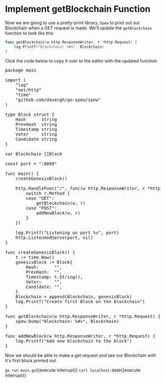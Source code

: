 # Implement getBlockchain Function

Now we are going to use a pretty-print library, `Spew` to print out our Blockchain when a GET request is made. We'll update the `getBlockchain` function to look like this

```go
func getBlockchain(w http.ResponseWriter, r *http.Request) {
	log.Printf("Blockchain: %#v", Blockchain)
}
```

Click the code below to copy it over to the editor with the updated function.

<pre class="file" data-filename="main.go" data-target="replace">
package main

import (
	"log"
	"net/http"
	"time"
	"github.com/davecgh/go-spew/spew"
)

type Block struct {
	Hash      string
	PrevHash  string
	Timestamp string
	Voter     string
	Candidate string
}

var Blockchain []Block

const port = ":8080"

func main() {
	createGenesisBlock()

	http.HandleFunc("/", func(w http.ResponseWriter, r *http.Request) {
		switch r.Method {
		case "GET":
			getBlockchain(w, r)
		case "POST":
			addNewBlock(w, r)
		}
	})

	log.Printf("Listening on port %v", port)
	http.ListenAndServe(port, nil)
}

func createGenesisBlock() {
	t := time.Now()
	genesisBlock := Block{
		Hash:      "",
		PrevHash:  "",
		Timestamp: t.String(),
		Voter:     "",
		Candidate: "",
	}
	Blockchain = append(Blockchain, genesisBlock)
	log.Printf("Create first Block on the blockchain")
}

func getBlockchain(w http.ResponseWriter, r *http.Request) {
	spew.Dump("Blockchain: %#v", Blockchain)
}

func addNewBlock(w http.ResponseWriter, r *http.Request) {
	log.Printf("Add new blockchain to the block")
}
</pre>

Now we should be able to make a get request and see our Blockchain with it's first block printed out.

`go run main.go`{{execute interrupt}}
`curl localhost:8080`{{execute interrupt}}